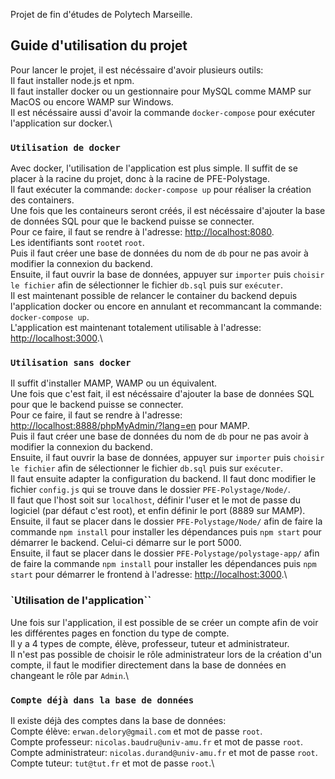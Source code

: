 Projet de fin d'études de Polytech Marseille.

## Guide d'utilisation du projet

Pour lancer le projet, il est nécéssaire d'avoir plusieurs outils:\
Il faut installer node.js et npm.\
Il faut installer docker ou un gestionnaire pour MySQL comme MAMP sur MacOS ou encore WAMP sur Windows.\
Il est nécéssaire aussi d'avoir la commande `docker-compose` pour exécuter l'application sur docker.\

### `Utilisation de docker`

Avec docker, l'utilisation de l'application est plus simple.
Il suffit de se placer à la racine du projet, donc à la racine de PFE-Polystage.\
Il faut exécuter la commande: `docker-compose up` pour réaliser la création des containers.\
Une fois que les containeurs seront créés, il est nécéssaire d'ajouter la base de données SQL pour que le backend puisse se connecter.\
Pour ce faire, il faut se rendre à l'adresse: [http://localhost:8080](http://localhost:8080).\
Les identifiants sont `root`et `root`.\
Puis il faut créer une base de données du nom de `db` pour ne pas avoir à modifier la connexion du backend.\
Ensuite, il faut ouvrir la base de données, appuyer sur `importer` puis `choisir le fichier` afin de sélectionner le fichier `db.sql` puis sur `exécuter`.\
Il est maintenant possible de relancer le container du backend depuis l'application docker ou encore en annulant et recommancant la commande: `docker-compose up`.\
L'application est maintenant totalement utilisable à l'adresse: [http://localhost:3000](http://localhost:3000).\

### `Utilisation sans docker`

Il suffit d'installer MAMP, WAMP ou un équivalent.\
Une fois que c'est fait, il est nécéssaire d'ajouter la base de données SQL pour que le backend puisse se connecter.\
Pour ce faire, il faut se rendre à l'adresse: [http://localhost:8888/phpMyAdmin/?lang=en](http://localhost:8888/phpMyAdmin/?lang=en) pour MAMP.\
Puis il faut créer une base de données du nom de `db` pour ne pas avoir à modifier la connexion du backend.\
Ensuite, il faut ouvrir la base de données, appuyer sur `importer` puis `choisir le fichier` afin de sélectionner le fichier `db.sql` puis sur `exécuter`.\
Il faut ensuite adapter la configuration du backend. Il faut donc modifier le fichier `config.js` qui se trouve dans le dossier `PFE-Polystage/Node/`.\
Il faut que l'host soit sur `localhost`, définir l'user et le mot de passe du logiciel (par défaut c'est root), et enfin définir le port (8889 sur MAMP).\
Ensuite, il faut se placer dans le dossier `PFE-Polystage/Node/` afin de faire la commande `npm install` pour installer les dépendances puis `npm start` pour démarrer le backend. Celui-ci démarre sur le port 5000.\
Ensuite, il faut se placer dans le dossier `PFE-Polystage/polystage-app/` afin de faire la commande `npm install` pour installer les dépendances puis `npm start` pour démarrer le frontend à l'adresse: [http://localhost:3000](http://localhost:3000).\

### `Utilisation de l'application``

Une fois sur l'application, il est possible de se créer un compte afin de voir les différentes pages en fonction du type de compte.\
Il y a 4 types de compte, élève, professeur, tuteur et administrateur.\
Il n'est pas possible de choisir le rôle administrateur lors de la création d'un compte, il faut le modifier directement dans la base de données en changeant le rôle par `Admin`.\

### `Compte déjà dans la base de données`

Il existe déjà des comptes dans la base de données:\
Compte élève: `erwan.delory@gmail.com` et mot de passe `root`.\
Compte professeur: `nicolas.baudru@univ-amu.fr` et mot de passe `root`.\
Compte administrateur: `nicolas.durand@univ-amu.fr` et mot de passe `root`.\
Compte tuteur: `tut@tut.fr` et mot de passe `root`.\
